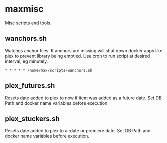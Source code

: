 # maxmisc

Misc scripts and tools.

## wanchors.sh

Watches anchor files. If anchors are missing will shut down docker apps like plex to prevent library being emptied.
Use cron to run script at desired interval, eg minutely.

`* * * * * /home/max/scripts/wanchors.sh`

## plex_futures.sh

Resets date added to plex to now if item was added as a future date.
Set DB Path and docker name variables before execution.

## plex_stuckers.sh

Resets date added to plex to airdate or premiere date.
Set DB Path and docker name variables before execution.
